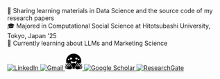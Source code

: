 <!--
### Hi, I'm Julieta!
**Julieta7312/Julieta7312** is a ✨ _special_ ✨ repository because its `README.md` (this file) appears on your GitHub profile.

Here are some ideas to get you started:

- 🔭 I’m currently working on ...
- 🌱 I’m currently learning ...
- 👯 I’m looking to collaborate on ...
- 🤔 I’m looking for help with ...
- 💬 Ask me about ...
- 📫 How to reach me: ...
- 😄 Pronouns: ...
- ⚡ Fun fact: ...
-->
📝 Sharing learning materials in Data Science and the source code of my research papers <br>
🎓 Majored in Computational Social Science at Hitotsubashi University, Tokyo, Japan '25<br>
🌱 Currently learning about LLMs and Marketing Science<br>

<!--
![Julieta7312's GitHub stats](https://github-readme-stats.vercel.app/api?username=Julieta7312&show_icons=true&theme=moltack)

### Connect with Me -->

<a href="https://www.linkedin.com/in/julietamatevosyan/">
  <img src="https://cdn.jsdelivr.net/npm/simple-icons@v11/icons/linkedin.svg" alt="LinkedIn" width="40" height="40"/>
</a>
<a href="mailto:matevosyan.julieta@gmail.com">
    <img src="https://raw.githubusercontent.com/simple-icons/simple-icons/develop/icons/gmail.svg" alt="Gmail" width="40" height="40"/>
</a>
<a href="https://huggingface.co/Julieta73">
  <img src="https://raw.githubusercontent.com/simple-icons/simple-icons/develop/icons/huggingface.svg" alt="Hugging Face" width="40" height="40"/>
</a>
<a href="https://scholar.google.com/citations?user=L4Rcp5oAAAAJ&hl=en">
  <img src="https://cdn.jsdelivr.net/npm/simple-icons@v11/icons/googlescholar.svg" alt="Google Scholar" width="40" height="40"/>
</a>
<a href="https://www.researchgate.net/profile/Julieta-Matevosyan?ev=hdr_xprf">
  <img src="https://cdn.jsdelivr.net/npm/simple-icons@v11/icons/researchgate.svg" alt="ResearchGate" width="40" height="40"/>
</a>
